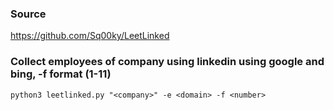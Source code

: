 ### Source
https://github.com/Sq00ky/LeetLinked  

### Collect employees of company using linkedin using google and bing, -f format (1-11)
```
python3 leetlinked.py "<company>" -e <domain> -f <number>
```

